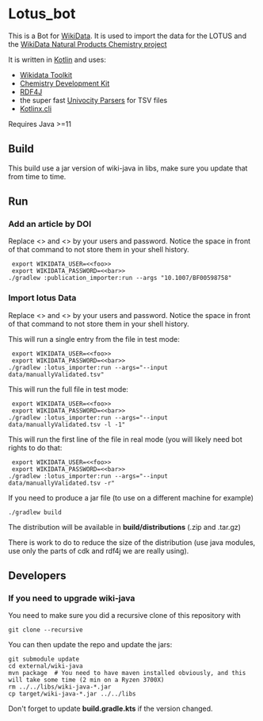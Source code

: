 
# Lotus_bot

This is a Bot for [WikiData](https://www.wikidata.org). It is used to import the data for the LOTUS and the [WikiData Natural Products Chemistry project](https://www.wikidata.org/wiki/Wikidata:WikiProject_Chemistry/Natural_products)

It is written in [Kotlin](https://www.kotlinlang.org) and uses:

- [Wikidata Toolkit](https://www.mediawiki.org/wiki/Wikidata_Toolkit)
- [Chemistry Development Kit](https://cdk.github.io/)
- [RDF4J](https://rdf4j.org/)
- the super fast [Univocity Parsers](https://www.univocity.com/pages/about-parsers) for TSV files
- [Kotlinx.cli](https://github.com/Kotlin/kotlinx-cli)

Requires Java >=11

## Build

This build use a jar version of wiki-java in libs, make sure you update that from time to time.

## Run

### Add an article by DOI
Replace <<foo>> and <<bar>> by your users and password. Notice the space in front of that command
to not store them in your shell history.

```console
 export WIKIDATA_USER=<<foo>>
 export WIKIDATA_PASSWORD=<<bar>>
./gradlew :publication_importer:run --args "10.1007/BF00598758"
```

### Import lotus Data
Replace <<foo>> and <<bar>> by your users and password. Notice the space in front of that command
to not store them in your shell history.

This will run a single entry from the file in test mode:

```console
 export WIKIDATA_USER=<<foo>>
 export WIKIDATA_PASSWORD=<<bar>>
./gradlew :lotus_importer:run --args="--input data/manuallyValidated.tsv"
```

This will run the full file in test mode:

```console
 export WIKIDATA_USER=<<foo>>
 export WIKIDATA_PASSWORD=<<bar>>
./gradlew :lotus_importer:run --args="--input data/manuallyValidated.tsv -l -1"
```

This will run the first line of the file in real mode (you will likely need bot rights to do that:

```console
 export WIKIDATA_USER=<<foo>>
 export WIKIDATA_PASSWORD=<<bar>>
./gradlew :lotus_importer:run --args="--input data/manuallyValidated.tsv -r"
```

If you need to produce a jar file (to use on a different machine for example)

```console
./gradlew build
```

The distribution will be available in **build/distributions** (.zip and .tar.gz)

There is work to do to reduce the size of the distribution (use java modules, use only the parts of cdk and rdf4j
we are really using).

## Developers

### If you need to upgrade wiki-java

You need to make sure you did a recursive clone of this repository with

```console
git clone --recursive
```

You can then update the repo and update the jars:

```console
git submodule update
cd external/wiki-java
mvn package  # You need to have maven installed obviously, and this will take some time (2 min on a Ryzen 3700X)
rm ../../libs/wiki-java-*.jar
cp target/wiki-java-*.jar ../../libs
```

Don't forget to update **build.gradle.kts** if the version changed.
